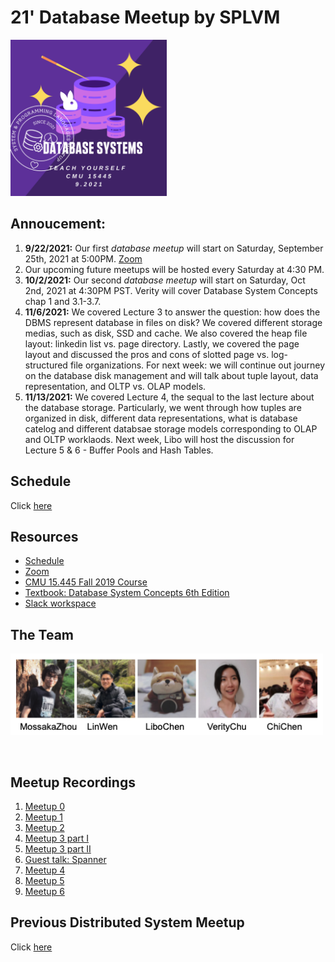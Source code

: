 # 21' Database Meetup by SPLVM

<img src="assets/15445logo.png" alt="database meetup logo" width="250"/>

## Annoucement:

1. **9/22/2021:** Our first *database meetup* will start on Saturday, September 25th, 2021 at 5:00PM.
   [Zoom](https://zoom.us/j/98807003493?pwd=YUhvZ3pUQy85MkhtZzVSaFZBL1k4dz09)
2. Our upcoming future meetups will be hosted every Saturday at 4:30 PM.
3. **10/2/2021:** Our second *database meetup* will start on Saturday, Oct 2nd, 2021 at 4:30PM PST. Verity will cover Database System Concepts chap 1 and 3.1-3.7. 
4. **11/6/2021:** We covered Lecture 3 to answer the question: how does the DBMS represent database in files on disk? We covered different storage medias, such as disk, SSD and cache. We also covered the heap file layout: linkedin list vs. page directory. Lastly, we covered the page layout and discussed the pros and cons of slotted page vs. log-structured file organizations. For next week: we will continue out journey on the database disk management and will talk about tuple layout, data representation, and OLTP vs. OLAP models. 
5. **11/13/2021:** We covered Lecture 4, the sequal to the last lecture about the database storage. Particularly, we went through how tuples are organized in disk, different data representations, what is database catelog and different databsae storage models corresponding to OLAP and OLTP worklaods. Next week, Libo will host the discussion for Lecture 5 & 6 - Buffer Pools and Hash Tables.

## Schedule

Click [here](https://docs.google.com/spreadsheets/d/e/2PACX-1vTQYCQvUXoG0_C8hJgf9l-UddUZGxIxbLqPOrbGQGpSbl4n1D6tRzXFqZwl9fZCo-Dcn2RCE6W_1oRY/pubhtml)

## Resources

- [Schedule](https://docs.google.com/spreadsheets/d/e/2PACX-1vTQYCQvUXoG0_C8hJgf9l-UddUZGxIxbLqPOrbGQGpSbl4n1D6tRzXFqZwl9fZCo-Dcn2RCE6W_1oRY/pubhtml?gid=242293822&single=true)
- [Zoom](https://us06web.zoom.us/j/88313732922?pwd=QzVDVDc4NU1adGtzZWRxWlhmNTdFQT09)
- [CMU 15.445 Fall 2019 Course](https://15445.courses.cs.cmu.edu/fall2019/schedule.html)
- [Textbook: Database System Concepts 6th Edition](https://www.db-book.com/db6/)
- [Slack workspace](https://join.slack.com/t/splvm/shared_invite/zt-vhy0ld9w-xZ23aoJBzDb2CRvq8do~aQ)

## The Team

<img src="assets/TeamCombinedNamed.png" alt="team photo" width="500"/>

![]()

## Meetup Recordings

1. [Meetup 0](https://youtu.be/j_ndKUIIOkI)
2. [Meetup 1](https://youtu.be/uy5OHxU7v9U)
3. [Meetup 2](https://youtu.be/3iX8nwBkuT4)
4. [Meetup 3 part I](https://youtu.be/lzT9SKWC1YU)
5. [Meetup 3 part II](https://youtu.be/_BXK8I7PfnU)
6. [Guest talk: Spanner](https://youtu.be/Mf2JWbRV1j8)
7. [Meetup 4](https://youtu.be/iPNeNGqMuw0)
8. [Meetup 5](https://youtu.be/RSUmAGvDdLQ)
9. [Meetup 6](https://youtu.be/Wk1UQgKKm78)

## Previous Distributed System Meetup
Click [here](https://microsoft-distributed-system-meetup.github.io/distsys-meetup/)
